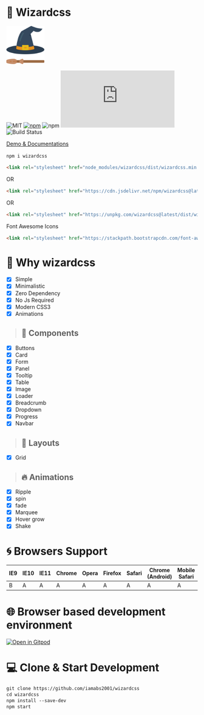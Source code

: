 # :jack_o_lantern: Wizardcss

<img src="icon.png" width="100px" height="100px">

![MIT](https://img.shields.io/badge/license-Apache%202-blue)
[![npm](https://img.shields.io/npm/v/wizardcss)](https://www.npmjs.com/package/wizardcss)
![npm](https://img.shields.io/npm/dt/wizardcss)
![GitHub file size in bytes](https://img.shields.io/github/size/iamabs2001/wizardcss/dist/wizardcss.min.css?label=production%20size&color=purple)
![Build Status](https://img.shields.io/travis/com/iamabs2001/wizardcss)

<a href="https://iamabs2001.github.io/wizardcss/"> Demo & Documentations </a>

``` npm i wizardcss ```

```html 
<link rel="stylesheet" href="node_modules/wizardcss/dist/wizardcss.min.css"> 
```
OR <br>

```html
<link rel="stylesheet" href="https://cdn.jsdelivr.net/npm/wizardcss@latest/dist/wizardcss.min.css"> 
```

OR <br>

```html
<link rel="stylesheet" href="https://unpkg.com/wizardcss@latest/dist/wizardcss.min.css"> 
```

Font Awesome Icons <br>

```html
<link rel="stylesheet" href="https://stackpath.bootstrapcdn.com/font-awesome/4.7.0/css/font-awesome.min.css">
```

# :purple_heart: Why wizardcss

- [x] Simple
- [x] Minimalistic
- [x] Zero Dependency
- [x] No Js Required
- [x] Modern CSS3
- [x] Animations

> ## :rainbow: Components
- [x] Buttons
- [x] Card
- [x] Form
- [x] Panel
- [x] Tooltip
- [x] Table
- [x] Image
- [x] Loader
- [x] Breadcrumb
- [x] Dropdown
- [x] Progress
- [x] Navbar

> ## :triangular_ruler: Layouts
- [x] Grid

> ## :fire: Animations
- [x] Ripple
- [x] spin
- [x] fade
- [x] Marquee
- [x] Hover grow
- [x] Shake

# :cyclone: Browsers Support 
| IE9 | IE10 | IE11 | Chrome | Opera | Firefox | Safari | Chrome (Android) | Mobile Safari |
|-----|------|------|--------|-------|---------|--------|------------------|---------------|
| B   | A    | A    | A      | A     | A       | A      | A                | A             |


# :globe_with_meridians: Browser based development environment

[![Open in Gitpod](https://gitpod.io/button/open-in-gitpod.svg)](https://gitpod.io/#https://github.com/iamabs2001/wizardcss)

# :computer: Clone & Start Development
```shell
git clone https://github.com/iamabs2001/wizardcss
cd wizardcss
npm install --save-dev
npm start
```

